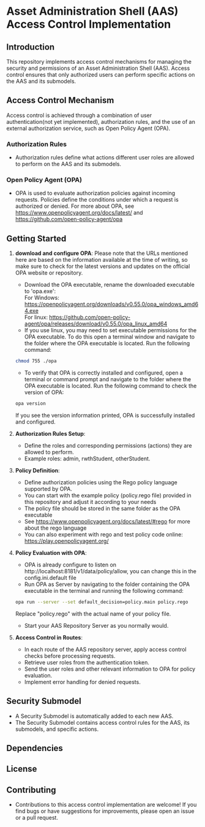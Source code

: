 # Asset Administration Shell (AAS) Access Control Implementation

## Introduction

This repository implements access control mechanisms for managing the security and permissions of an Asset Administration Shell (AAS). Access control ensures that only authorized users can perform specific actions on the AAS and its submodels.

## Access Control Mechanism

Access control is achieved through a combination of user authentication(not yet implemented), authorization rules, and the use of an external authorization service, such as Open Policy Agent (OPA).

### Authorization Rules

- Authorization rules define what actions different user roles are allowed to perform on the AAS and its submodels.

### Open Policy Agent (OPA)

- OPA is used to evaluate authorization policies against incoming requests. Policies define the conditions under which a request is authorized or denied.
  For more about OPA, see https://www.openpolicyagent.org/docs/latest/ and https://github.com/open-policy-agent/opa

## Getting Started
1. **download and configure OPA**:
    Please note that the URLs mentioned here are based on the information available at the time of writing, so make sure to check for the latest versions and updates on the official OPA website or repository.  
   - Download the OPA executable, rename the downloaded executable to 'opa.exe':  
   For Windows: https://openpolicyagent.org/downloads/v0.55.0/opa_windows_amd64.exe  
   For linux: https://github.com/open-policy-agent/opa/releases/download/v0.55.0/opa_linux_amd64  
   - If you use linux, you may need to set executable permissions for the OPA executable. To do this open a terminal window and navigate to the folder where the OPA executable is located. Run the following      command: 
   ```bash
   chmod 755 ./opa
   ```
   - To verify that OPA is correctly installed and configured, open a terminal or command prompt and navigate to the folder where the OPA executable is located. Run the following command to check the version of OPA: 
   ```bash
   opa version
   ```
   If you see the version information printed, OPA is successfully installed and configured.

2. **Authorization Rules Setup**:
   - Define the roles and corresponding permissions (actions) they are allowed to perform.
   - Example roles: admin, rwthStudent, otherStudent.

3. **Policy Definition**:
   - Define authorization policies using the Rego policy language supported by OPA.
   - You can start with the example policy (policy.rego file) provided in this repository and adjust it according to your needs 
   - The policy file should be stored in the same folder as the OPA executable
   - See https://www.openpolicyagent.org/docs/latest/#rego for more about the rego language
   - You can also experiment with rego and test policy code online: https://play.openpolicyagent.org/
   
4. **Policy Evaluation with OPA**:
   - OPA is already configure to listen on http://localhost:8181/v1/data/policy/allow, you can change this in the config.ini.default file
   - Run OPA as Server by navigating to the folder containing the OPA executable in the terminal and running the following command:
    ```bash
   opa run --server --set default_decision=policy.main policy.rego
   ```
   Replace "policy.rego" with the actual name of your policy file.
   - Start your AAS Repository Server as you normally would.

5. **Access Control in Routes**:
   - In each route of the AAS repository server, apply access control checks before processing requests.
   - Retrieve user roles from the authentication token.
   - Send the user roles and other relevant information to OPA for policy evaluation.
   - Implement error handling for denied requests.


## Security Submodel

- A Security Submodel is automatically added to each new AAS.
- The Security Submodel contains access control rules for the AAS, its submodels, and specific actions.

## Dependencies

## License

## Contributing

- Contributions to this access control implementation are welcome! If you find bugs or have suggestions for improvements, please open an issue or a pull request.




